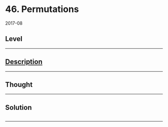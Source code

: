 # 46. Permutations

2017-08


## Level


---


## [Description]()


---


## Thought


---


## Solution

```

```


---